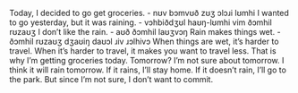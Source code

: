 Today, I decided to go get groceries. - nʊv bɔmvʊð zʊʒ ɔlɔɹi lʊmhi
I wanted to go yesterday, but it was raining. - vɔhbiðdʒʊl haʊŋ-lʊmhi vim ðɔmhil rʊzaʊʒ
I don’t like the rain. - aʊð ðɔmhil laʊʒvɔŋ
Rain makes things wet. - ðɔmhil rʊzaʊʒ dʒaʊiŋ daʊɔl ɹiv ɹɔlhivɔ
When things are wet, it’s harder to travel. 
When it’s harder to travel, it makes you want to travel less. 
That is why I’m getting groceries today. 
Tomorrow? 
I’m not sure about tomorrow. 
I think it will rain tomorrow. 
If it rains, I’ll stay home. 
If it doesn’t rain, I’ll go to the park. 
But since I’m not sure, I don’t want to commit.